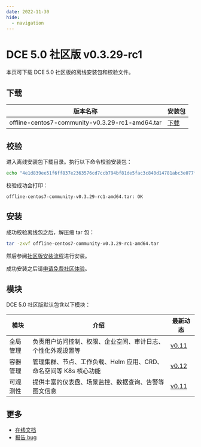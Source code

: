 ```yaml
---
date: 2022-11-30
hide:
  - navigation
---
```


# DCE 5.0 社区版 v0.3.29-rc1

本页可下载 DCE 5.0 社区版的离线安装包和校验文件。

## 下载

| 版本名称         | 安装包                       |
| ---------------- | ---------------------------- |
| offline-centos7-community-v0.3.29-rc1-amd64.tar | [下载](https://proxy-qiniu-download-public.daocloud.io/DaoCloud_Enterprise/dce5/offline-centos7-community-v0.3.29-rc1-amd64.tar) |

## 校验

进入离线安装包下载目录。执行以下命令校验安装包：

```sh
echo "4e1d839ee51f6ff837e2363576cd7ccb794bf81de5fac3c840d14781abc3e077f9014466a3f21d29b83af12643e59e4fa310ecd08831266d2b361ba9e9b81933  offline-centos7-community-v0.3.29-rc1-amd64" | sha512sum -c
```

校验成功会打印：

```none
offline-centos7-community-v0.3.29-rc1-amd64.tar: OK
```

## 安装

成功校验离线包之后，解压缩 tar 包：

```sh
tar -zxvf offline-centos7-community-v0.3.29-rc1-amd64.tar
```

然后参阅[社区版安装流程](../../install/community/k8s/online.md#_2)进行安装。

成功安装之后请[申请免费社区体验](../../dce/license0.md)。

## 模块

DCE 5.0 社区版默认包含以下模块：

| 模块     | 介绍                                                              | 最新动态                                                   |
| -------- | ----------------------------------------------------------------- | ---------------------------------------------------------- |
| 全局管理 | 负责用户访问控制、权限、企业空间、审计日志、个性化外观设置等      | [v0.11](../../ghippo/01ProductBrief/release-notes.md#v011) |
| 容器管理 | 管理集群、节点、工作负载、Helm 应用、CRD、命名空间等 K8s 核心功能 | [v0.12](../../kpanda/03ProductBrief/release-notes.md#v012) |
| 可观测性 | 提供丰富的仪表盘、场景监控、数据查询、告警等图文信息              | [v0.11](../../insight/03ProductBrief/releasenote.md#v011)  |

## 更多

- [在线文档](https://docs.daocloud.io/dce/what-is-dce/)
- [报告 bug](https://github.com/DaoCloud/DaoCloud-docs/issues)

